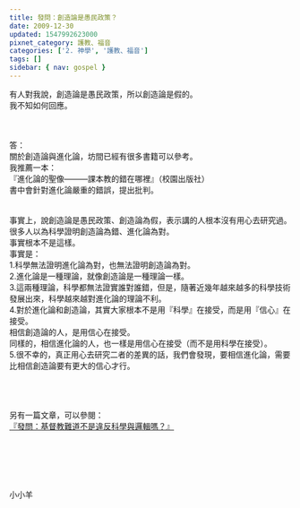 ```yaml
---
title: 發問：創造論是愚民政策？
date: 2009-12-30
updated: 1547992623000
pixnet_category: 護教、福音
categories: ['2. 神學', '護教、福音']
tags: []
sidebar: { nav: gospel }
---
```


<p>有人對我說，創造論是愚民政策，所以創造論是假的。<br/>我不知如何回應。<br/><!--more--><br/><br/><br/>答：<br/>關於創造論與進化論，坊間已經有很多書籍可以參考。<br/>我推薦一本：<br/>『進化論的聖像———課本教的錯在哪裡』（校園出版社）<br/>書中會針對進化論嚴重的錯誤，提出批判。<br/> <br/><br/>事實上，說創造論是愚民政策、創造論為假，表示講的人根本沒有用心去研究過。<br/>很多人以為科學證明創造論為錯、進化論為對。<br/>事實根本不是這樣。<br/>事實是：<br/>1.科學無法證明進化論為對，也無法證明創造論為對。<br/>2.進化論是一種理論，就像創造論是一種理論一樣。<br/>3.這兩種理論，科學都無法證實誰對誰錯，但是，隨著近幾年越來越多的科學技術發展出來，科學越來越對進化論的理論不利。<br/>4.對於進化論和創造論，其實大家根本不是用『科學』在接受，而是用『信心』在接受。<br/>相信創造論的人，是用信心在接受。<br/>同樣的，相信進化論的人，也一樣是用信心在接受（而不是用科學在接受）。<br/>5.很不幸的，真正用心去研究二者的差異的話，我們會發現，要相信進化論，需要比相信創造論要有更大的信心才行。<br/><br/><br/><br/><br/>另有一篇文章，可以參閱：<br/><a href="/posts/269195960">『發問：基督教難道不是違反科學與邏輯嗎？』</a><br/><br/><br/><br/><br/><br/><br/>小小羊
</p>